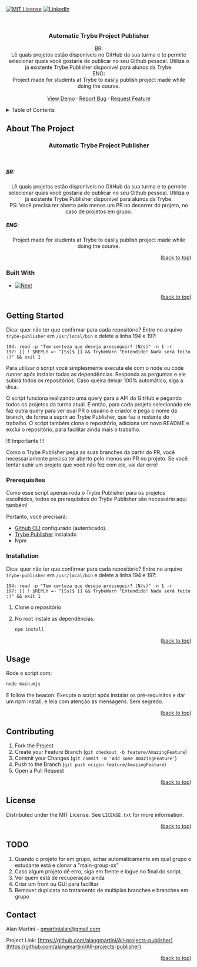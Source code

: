 <a name="readme-top"></a>

[![MIT License][license-shield]][license-url]
[![LinkedIn][linkedin-shield]][linkedin-url]



<!-- PROJECT LOGO -->
<br />
<div align="center">

<h3 align="center">Automatic Trybe Project Publisher</h3>

  <p align="center">
    BR:
    <br />
      Lê quais projetos estão disponíveis no GitHub da sua turma
      e te permite selecionar quais você gostaria de publicar no seu Github pessoal.
      Utiliza o já existente Trybe Publisher disponível para alunos da Trybe.
    <br />
    ENG:
    <br />
        Project made for students at Trybe to easily publish project made while doing the course.
    <br />
    <br />
    <a href="https://github.com/alangmartini/All-projects-publisher">View Demo</a>
    ·
    <a href="https://github.com/alangmartini/All-projects-publisher/issues">Report Bug</a>
    ·
    <a href="https://github.com/alangmartini/All-projects-publisher/issues">Request Feature</a>
  </p>
</div>



<!-- TABLE OF CONTENTS -->
<details>
  <summary>Table of Contents</summary>
  <ol>
    <li>
      <a href="#about-the-project">About The Project</a>
      <ul>
        <li><a href="#built-with">Built With</a></li>
      </ul>
    </li>
    <li>
      <a href="#getting-started">Getting Started</a>
      <ul>
        <li><a href="#prerequisites">Prerequisites</a></li>
        <li><a href="#installation">Installation</a></li>
      </ul>
    </li>
    <li><a href="#usage">Usage</a></li>
    <li><a href="#license">License</a></li>
    <li><a href="#contact">Contact</a></li>
  </ol>
</details>



<!-- ABOUT THE PROJECT -->
## About The Project
<h3 align="center">Automatic Trybe Project Publisher</h3>
    <br />
<div align="center">
    <h5 align="left">BR:</h5>
      Lê quais projetos estão disponíveis no GitHub da sua turma
      e te permite selecionar quais você gostaria de publicar no seu Github pessoal.
      Utiliza o já existente Trybe Publisher disponível para alunos da Trybe.
      </br>
      PS: Você precisa ter aberto pelo menos um PR no decorrer do projeto, no caso de projetos em grupo.
    <h5 align="left">ENG:</h5>
        Project made for students at Trybe to easily publish project made while doing the course.
</div>
<p align="right">(<a href="#readme-top">back to top</a>)</p>



### Built With

* [![Next][Next.js]][Next-url]

<p align="right">(<a href="#readme-top">back to top</a>)</p>

<!-- GETTING STARTED -->
## Getting Started
Dica: quer não ter que confirmar para cada repositório? Entre no arquivo
```trybe-publisher``` em ```/usr/local/bin``` e delete a linha 194 e 197:

```
194: read -p "Tem certeza que deseja prosseguir? (N/s)" -n 1 -r
197: [[ ! $REPLY =~ ^[Ss]$ ]] && TrybeWarn "Entendido! Nada será feito :)" && exit 1
```

Para utilizar o script você simplesmente executa ele com o node ou code runner após instalar todas as dependências. Responda as perguntas e ele subirá todos os repositórios. Caso queira deixar
100% automático, siga a dica.

O script funciona realizando uma query para a API do GitHub
e pegando todos os projetos da turma atual. E então, para cada
projeto selecionado ele faz outra query para ver qual PR o usuário é criador e pega o nome da branch, de forma a suprir ao Trybe Publisher, que faz o restante do trabalho. O script também clona o repositório, adiciona um novo README e exclui o repositório, para facilitar ainda mais o trabalho.


!!! Importante !!!

Como o Trybe Publisher pega as suas branches da partir do PR, você necessariamente precisa ter aberto pelo menos um PR no projeto. Se você tentar subir um projeto que você não fez com ele, vai dar erro!

### Prerequisites
Como esse script apenas roda o Trybe Publisher para os projetos escolhidos, todos os prerequisitos do Trybe Publisher são 
necessário aqui também!

Portanto, você precisará:

* [Github CLI](https://cli.github.com/manual/) configurado (autenticado).
* [Trybe Publisher](https://github.com/tryber/student-repo-publisher) instalado
* Npm

### Installation
Dica: quer não ter que confirmar para cada repositório? Entre no arquivo
```trybe-publisher``` em ```/usr/local/bin``` e delete a linha 194 e 197:

```
194: read -p "Tem certeza que deseja prosseguir? (N/s)" -n 1 -r
197: [[ ! $REPLY =~ ^[Ss]$ ]] && TrybeWarn "Entendido! Nada será feito :)" && exit 1
```

1. Clone o repositório
2. No root instale as dependências:

   ```sh
   npm install
   ```

<p align="right">(<a href="#readme-top">back to top</a>)</p>

<!-- USAGE EXAMPLES -->
## Usage

Rode o script com:
```sh
node main.mjs
```

E follow the beacon. Execute o script após instalar os pré-requisitos
e dar um npm install, e leia com atenção as mensagens. Sem segredo.

<p align="right">(<a href="#readme-top">back to top</a>)</p>

<!-- CONTRIBUTING -->
## Contributing

1. Fork the Project
2. Create your Feature Branch (`git checkout -b feature/AmazingFeature`)
3. Commit your Changes (`git commit -m 'Add some AmazingFeature'`)
4. Push to the Branch (`git push origin feature/AmazingFeature`)
5. Open a Pull Request

<p align="right">(<a href="#readme-top">back to top</a>)</p>

<!-- LICENSE -->
## License

Distributed under the MIT License. See `LICENSE.txt` for more information.

<p align="right">(<a href="#readme-top">back to top</a>)</p>

<!-- TODO -->
## TODO

1. Quando o projeto for em grupo, achar automaticamente em qual grupo o estudante está e clonar a "main-group-xx"
2. Caso algum projeto dê erro, siga em frente e logue no final do script.
3. Ver quem está de recuperação ainda
4. Criar um front ou GUI para facilitar
5. Remover duplicata no tratamento de multiplas branches e branches em grupo
<!-- CONTACT -->
## Contact

Alan Martini - gmartinialan@gmail.com

Project Link: [https://github.com/alangmartini/All-projects-publisher](https://github.com/alangmartini/All-projects-publisher)

<p align="right">(<a href="#readme-top">back to top</a>)</p>

<!-- MARKDOWN LINKS & IMAGES -->
<!-- https://www.markdownguide.org/basic-syntax/#reference-style-links -->
[contributors-shield]: https://img.shields.io/github/contributors/alangmartini/All-projects-publisher.svg?style=for-the-badge
[contributors-url]: https://github.com/alangmartini/All-projects-publisher/graphs/contributors
[forks-shield]: https://img.shields.io/github/forks/alangmartini/All-projects-publisher.svg?style=for-the-badge
[forks-url]: https://github.com/alangmartini/All-projects-publisher/network/members
[stars-shield]: https://img.shields.io/github/stars/alangmartini/All-projects-publisher.svg?style=for-the-badge
[stars-url]: https://github.com/alangmartini/All-projects-publisher/stargazers
[issues-shield]: https://img.shields.io/github/issues/alangmartini/All-projects-publisher.svg?style=for-the-badge
[issues-url]: https://github.com/alangmartini/All-projects-publisher/issues
[license-shield]: https://img.shields.io/github/license/alangmartini/All-projects-publisher.svg?style=for-the-badge
[license-url]: https://github.com/alangmartini/All-projects-publisher/blob/master/LICENSE
[linkedin-shield]: https://img.shields.io/badge/-LinkedIn-black.svg?style=for-the-badge&logo=linkedin&colorB=555
[linkedin-url]: https://linkedin.com/in/alangmartini
[product-screenshot]: images/screenshot.png
[Next.js]: https://img.shields.io/badge/Javascript-35495E?style=for-the-badge&logo=js&logoColor=4FC08D
[Next-url]: https://www.javascript.com/
[React.js]: https://img.shields.io/badge/React-20232A?style=for-the-badge&logo=react&logoColor=61DAFB
[React-url]: https://reactjs.org/
[Vue.js]: https://img.shields.io/badge/Javascript-35495E?style=for-the-badge&logo=js&logoColor=4FC08D
[Vue-url]: https://vuejs.org/
[Angular.io]: https://img.shields.io/badge/Angular-DD0031?style=for-the-badge&logo=angular&logoColor=white
[Angular-url]: https://angular.io/
[Svelte.dev]: https://img.shields.io/badge/Svelte-4A4A55?style=for-the-badge&logo=svelte&logoColor=FF3E00
[Svelte-url]: https://svelte.dev/
[Laravel.com]: https://img.shields.io/badge/Laravel-FF2D20?style=for-the-badge&logo=laravel&logoColor=white
[Laravel-url]: https://laravel.com
[Bootstrap.com]: https://img.shields.io/badge/Bootstrap-563D7C?style=for-the-badge&logo=bootstrap&logoColor=white
[Bootstrap-url]: https://getbootstrap.com
[JQuery.com]: https://img.shields.io/badge/jQuery-0769AD?style=for-the-badge&logo=jquery&logoColor=white
[JQuery-url]: https://jquery.com 
